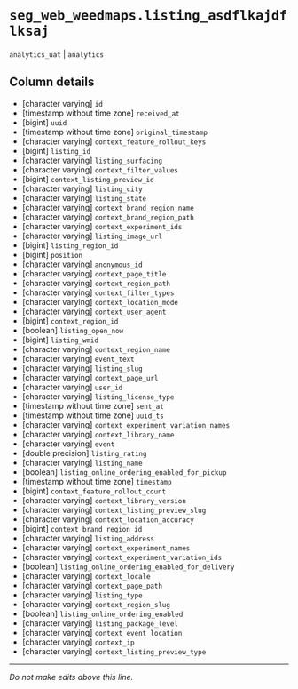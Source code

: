 # `seg_web_weedmaps.listing_asdflkajdflksaj`
`analytics_uat` | `analytics`

## Column details
* [character varying] `id`
* [timestamp without time zone] `received_at`
* [bigint]    `uuid`
* [timestamp without time zone] `original_timestamp`
* [character varying] `context_feature_rollout_keys`
* [bigint]    `listing_id`
* [character varying] `listing_surfacing`
* [character varying] `context_filter_values`
* [bigint]    `context_listing_preview_id`
* [character varying] `listing_city`
* [character varying] `listing_state`
* [character varying] `context_brand_region_name`
* [character varying] `context_brand_region_path`
* [character varying] `context_experiment_ids`
* [character varying] `listing_image_url`
* [bigint]    `listing_region_id`
* [bigint]    `position`
* [character varying] `anonymous_id`
* [character varying] `context_page_title`
* [character varying] `context_region_path`
* [character varying] `context_filter_types`
* [character varying] `context_location_mode`
* [character varying] `context_user_agent`
* [bigint]    `context_region_id`
* [boolean]   `listing_open_now`
* [bigint]    `listing_wmid`
* [character varying] `context_region_name`
* [character varying] `event_text`
* [character varying] `listing_slug`
* [character varying] `context_page_url`
* [character varying] `user_id`
* [character varying] `listing_license_type`
* [timestamp without time zone] `sent_at`
* [timestamp without time zone] `uuid_ts`
* [character varying] `context_experiment_variation_names`
* [character varying] `context_library_name`
* [character varying] `event`
* [double precision] `listing_rating`
* [character varying] `listing_name`
* [boolean]   `listing_online_ordering_enabled_for_pickup`
* [timestamp without time zone] `timestamp`
* [bigint]    `context_feature_rollout_count`
* [character varying] `context_library_version`
* [character varying] `context_listing_preview_slug`
* [character varying] `context_location_accuracy`
* [bigint]    `context_brand_region_id`
* [character varying] `listing_address`
* [character varying] `context_experiment_names`
* [character varying] `context_experiment_variation_ids`
* [boolean]   `listing_online_ordering_enabled_for_delivery`
* [character varying] `context_locale`
* [character varying] `context_page_path`
* [character varying] `listing_type`
* [character varying] `context_region_slug`
* [boolean]   `listing_online_ordering_enabled`
* [character varying] `listing_package_level`
* [character varying] `context_event_location`
* [character varying] `context_ip`
* [character varying] `context_listing_preview_type`

-------------------------------------------------------------------------------
*Do not make edits above this line.*
